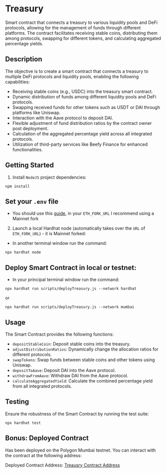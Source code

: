 # Treasury

Smart contract that connects a treasury to various liquidity pools and DeFi protocols, allowing for the management of funds through different platforms. The contract facilitates receiving stable coins, distributing them among protocols, swapping for different tokens, and calculating aggregated percentage yields.

## Description

The objective is to create a smart contract that connects a treasury to multiple DeFi protocols and liquidity pools, enabling the following capabilities:

- Receiving stable coins (e.g., USDC) into the treasury smart contract.
- Dynamic distribution of funds among different liquidity pools and DeFi protocols.
- Swapping received funds for other tokens such as USDT or DAI through platforms like Uniswap.
- Interaction with the Aave protocol to deposit DAI.
- Flexible adjustment of fund distribution ratios by the contract owner post deployment.
- Calculation of the aggregated percentage yield across all integrated protocols.
- Utilization of third-party services like Beefy Finance for enhanced functionalities.

## Getting Started

1. Install `NodeJS` project dependencies:

```
npm install
```

## Set your `.env` file

- You should use this [guide](https://github.com/luislucena16/treasury/blob/b49be0b5b1b302fb576fc3b6c024821e95c35ad6/.env.example), in your `ETH_FORK_URL` I recommend using a Mainnet fork

2. Launch a local Hardhat node (automatically takes over the `URL` of `ETH_FORK_URL`) - it is Mainnet forked:

- In another terminal window run the command:

```
npx hardhat node
```

## Deploy Smart Contract in local or testnet:

- In your principal terminal window run the command:

```
npx hardhat run scripts/deployTreasury.js --network hardhat
```

or

```
npx hardhat run scripts/deployTreasury.js --network mumbai
```

## Usage

The Smart Contract provides the following functions:

- `depositStableCoin`: Deposit stable coins into the treasury.
- `adjustDistributionRatios`: Dynamically change the allocation ratios for different protocols.
- `swapTokens`: Swap funds between stable coins and other tokens using Uniswap.
- `depositToAave`: Deposit DAI into the Aave protocol.
- `withdrawFromAave`: Withdraw DAI from the Aave protocol.
- `calculateAggregatedYield`: Calculate the combined percentage yield from all integrated protocols.

## Testing

Ensure the robustness of the Smart Contract by running the test suite:

`npx hardhat test`

## Bonus: Deployed Contract

Has been deployed on the Polygon Mumbai testnet. You can interact with the contract at the following address:

Deployed Contract Address: [Treausry Contract Address](https://mumbai.polygonscan.com/address/0xb200E942C4d066Dd28d67CfC6F2FDa4487a2FFEF)
